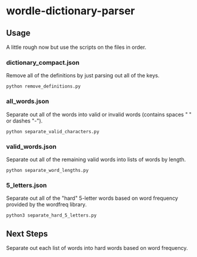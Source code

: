 # wordle-dictionary-parser
## Usage
A little rough now but use the scripts on the files in order.
### dictionary_compact.json
Remove all of the definitions by just parsing out all of the keys.
```
python remove_definitions.py
```
### all_words.json
Separate out all of the words into valid or invalid words (contains spaces " " or dashes "-").
```
python separate_valid_characters.py
```
### valid_words.json
Separate out all of the remaining valid words into lists of words by length.
```
python separate_word_lengths.py
```
### 5_letters.json
Separate out all of the "hard" 5-letter words based on word frequency provided by the wordfreq library.
```
python3 separate_hard_5_letters.py
```
## Next Steps
Separate out each list of words into hard words based on word frequency.